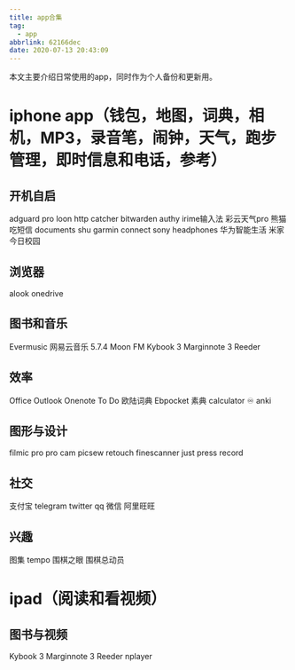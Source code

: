 ```yaml
---
title: app合集
tag:
  - app
abbrlink: 62166dec
date: 2020-07-13 20:43:09
---
```

本文主要介绍日常使用的app，同时作为个人备份和更新用。
<!-- more -->
# iphone app（钱包，地图，词典，相机，MP3，录音笔，闹钟，天气，跑步管理，即时信息和电话，参考）
## 开机自启
adguard pro
loon
http catcher
bitwarden
authy
irime输入法
彩云天气pro
熊猫吃短信
documents
shu
garmin connect
sony headphones
华为智能生活
米家
今日校园
## 浏览器
alook
onedrive
## 图书和音乐
Evermusic
网易云音乐 5.7.4
Moon FM
Kybook 3
Marginnote 3
Reeder
## 效率
Office
Outlook
Onenote
To Do
欧陆词典
Ebpocket
素典
calculator ♾️
anki
## 图形与设计
filmic pro
pro cam
picsew
retouch
finescanner
just press record
## 社交
支付宝
telegram
twitter
qq
微信
阿里旺旺
## 兴趣
图集
tempo
围棋之眼
围棋总动员
# ipad（阅读和看视频）
## 图书与视频
Kybook 3
Marginnote 3
Reeder
nplayer